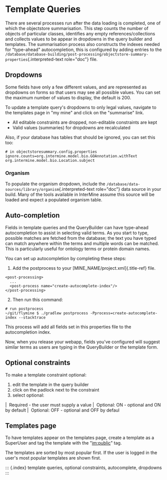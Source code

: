 Template Queries
================

There are several processes run after the data loading is completed, one
of which the objectstore summarisation. This step counts the number of
objects of particular classes, identifies any empty
references/collections and collects values to be appear in dropdowns in
the query builder and templates. The summarisation process also
constructs the indexes needed for \"type-ahead\" autocompletion, this is
configured by adding entries to the
`/database/database-building/post-processing/objectstore-summary-properties`{.interpreted-text
role="doc"} file.

Dropdowns
---------

Some fields have only a few different values, and are represented as
dropdowns on forms so that users may see all possible values. You can
set the maximum number of values to display, the default is 200.

To update a template query\'s dropdowns to only legal values, navigate
to the templates page in \"my mine\" and click on the \"summarise\"
link.

-   All editable constraints are dropped, non-editable constraints are
    kept
-   Valid values (summaries) for dropdowns are recalculated

Also, if your database has tables that should be ignored, you can set
this too:

``` {.properties}
# in objectstoresummary.config.properties
ignore.counts=org.intermine.model.bio.GOAnnotation.withText org.intermine.model.bio.Location.subject
```

### Organism

To populate the organism dropdown, include the
`/database/data-sources/library/organism`{.interpreted-text role="doc"}
data source in your build. Many of the tools available in InterMine
assume this source will be loaded and expect a populated organism table.

Auto-completion
---------------

Fields in template queries and the QueryBuilder can have type-ahead
autocompletion to assist in selecting valid terms. As you start to type,
possible matches are fetched from the database; the text you have typed
can match anywhere within the terms and multiple words can be matched.
This is particularly useful for ontology terms or protein domain names.

You can set up autocompletion by completing these steps:

1.  Add the postprocess to your [MINE_NAME/project.xml]{.title-ref}
    file.

``` {.xml}
<post-processing>    
  ...
  <post-process name="create-autocomplete-index"/>
</post-processing>
```

2.  Then run this command:

``` {.bash}
# run postprocess
~/git/flymine $ ./gradlew postprocess -Pprocess=create-autocomplete-index --stacktrace
```

This process will add all fields set in this properties file to the
autocompletion index.

Now, when you release your webapp, fields you\'ve configured will
suggest similar terms as users are typing in the QueryBuilder or the
template form.

Optional constraints
--------------------

To make a template constraint optional:

1.  edit the template in the query builder
2.  click on the padlock next to the constraint
3.  select optional:

|  Required - the user must supply a value
|  Optional: ON - optional and ON by default
|  Optional: OFF - optional and OFF by defaul

Templates page
--------------

To have templates appear on the templates page, create a template as a
SuperUser and tag the template with the \"<im:public>\" tag.

The templates are sorted by most popular first. If the user is logged in
the user\'s most popular templates are shown first.

::: {.index}
template queries, optional constraints, autocomplete, dropdowns
:::
